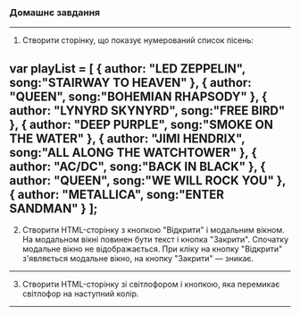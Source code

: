 ### Домашнє завдання
---

1. Створити сторінку, що показує нумерований список пісень:

var playList = [
    {
        author: "LED ZEPPELIN",
        song:"STAIRWAY TO HEAVEN"
    },
    {
        author: "QUEEN",
        song:"BOHEMIAN RHAPSODY"
    },
    {
        author: "LYNYRD SKYNYRD",
        song:"FREE BIRD"
    },
    {
        author: "DEEP PURPLE",
        song:"SMOKE ON THE WATER"
    },
    {
        author: "JIMI HENDRIX",
        song:"ALL ALONG THE WATCHTOWER"
    },
    {
        author: "AC/DC",
        song:"BACK IN BLACK"
    },
    {
        author: "QUEEN",
        song:"WE WILL ROCK YOU"
    },
    {
        author: "METALLICA",
        song:"ENTER SANDMAN"
    }
];
---

2. Створити HTML-сторінку з кнопкою "Відкрити" і модальним вікном. На модальном вікні повинен бути текст і кнопка "Закрити". Спочатку модальне вікно не відображається. При кліку на кнопку "Відкрити" з'являється модальне вікно, на кнопку "Закрити" — зникає.
---

3. Створити HTML-сторінку зі світлофором і кнопкою, яка перемикає світлофор на наступний колір.
---